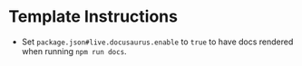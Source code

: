 # Template Instructions

- Set `package.json#live.docusaurus.enable` to `true` to have docs rendered when running `npm run docs`.

